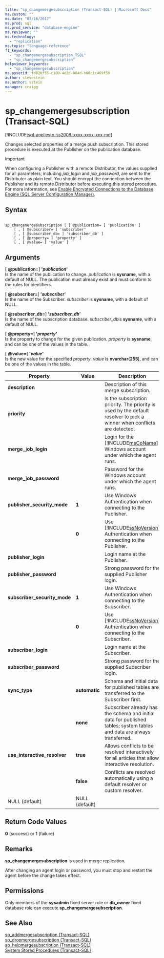 ```yaml
---
title: "sp_changemergesubscription (Transact-SQL) | Microsoft Docs"
ms.custom: ""
ms.date: "03/16/2017"
ms.prod: sql
ms.prod_service: "database-engine"
ms.reviewer: ""
ms.technology: 
  - "replication"
ms.topic: "language-reference"
f1_keywords: 
  - "sp_changemergesubscription_TSQL"
  - "sp_changemergesubscription"
helpviewer_keywords: 
  - "sp_changemergesubscription"
ms.assetid: fd820f35-c189-4e2d-884d-b60c1c469f58
author: stevestein
ms.author: sstein
manager: craigg
---
```

# sp_changemergesubscription (Transact-SQL)
[!INCLUDE[tsql-appliesto-ss2008-xxxx-xxxx-xxx-md](../../includes/tsql-appliesto-ss2008-xxxx-xxxx-xxx-md.md)]

  Changes selected properties of a merge push subscription. This stored procedure is executed at the Publisher on the publication database.  
  
> [!IMPORTANT]  
>  When configuring a Publisher with a remote Distributor, the values supplied for all parameters, including *job_login* and *job_password*, are sent to the Distributor as plain text. You should encrypt the connection between the Publisher and its remote Distributor before executing this stored procedure. For more information, see [Enable Encrypted Connections to the Database Engine &#40;SQL Server Configuration Manager&#41;](../../database-engine/configure-windows/enable-encrypted-connections-to-the-database-engine.md).  
  
## Syntax  
  
```  
  
sp_changemergesubscription [ [ @publication= ] 'publication' ]  
    [ , [ @subscriber= ] 'subscriber'  
    [ , [ @subscriber_db= ] 'subscriber_db' ]  
    [ , [ @property= ] 'property' ]  
    [ , [ @value= ] 'value' ]  
```  
  
## Arguments  
 [ **@publication=**] **'***publication***'**  
 Is the name of the publication to change. *publication* is **sysname**, with a default of NULL. The publication must already exist and must conform to the rules for identifiers.  
  
 [ **@subscriber=**]  **'***subscriber***'**  
 Is the name of the Subscriber. *subscriber* is **sysname**, with a default of NULL.  
  
 [ **@subscriber_db=**] **'***subscriber_db***'**  
 Is the name of the subscription database. *subscriber_db*is **sysname**, with a default of NULL.  
  
 [ **@property=**] **'***property***'**  
 Is the property to change for the given publication. *property* is **sysname**, and can be one of the values in the table.  
  
 [ **@value=**] **'***value***'**  
 Is the new value for the specified *property*. *value* is **nvarchar(255)**, and can be one of the values in the table.  
  
|Property|Value|Description|  
|--------------|-----------|-----------------|  
|**description**||Description of this merge subscription.|  
|**priority**||Is the subscription priority. The priority is used by the default resolver to pick a winner when conflicts are detected.|  
|**merge_job_login**||Login for the [!INCLUDE[msCoName](../../includes/msconame-md.md)] Windows account under which the agent runs.|  
|**merge_job_password**||Password for the Windows account under which the agent runs.|  
|**publisher_security_mode**|**1**|Use Windows Authentication when connecting to the Publisher.|  
||**0**|Use [!INCLUDE[ssNoVersion](../../includes/ssnoversion-md.md)] Authentication when connecting to the Publisher.|  
|**publisher_login**||Login name at the Publisher.|  
|**publisher_password**||Strong password for the supplied Publisher login.|  
|**subscriber_security_mode**|**1**|Use Windows Authentication when connecting to the Subscriber.|  
||**0**|Use [!INCLUDE[ssNoVersion](../../includes/ssnoversion-md.md)] Authentication when connecting to the Subscriber.|  
|**subscriber_login**||Login name at the Subscriber.|  
|**subscriber_password**||Strong password for the supplied Subscriber login.|  
|**sync_type**|**automatic**|Schema and initial data for published tables are transferred to the Subscriber first.|  
||**none**|Subscriber already has the schema and initial data for published tables; system tables and data are always transferred.|  
|**use_interactive_resolver**|**true**|Allows conflicts to be resolved interactively for all articles that allow interactive resolution.|  
||**false**|Conflicts are resolved automatically using a default resolver or custom resolver.|  
|NULL (default)|NULL (default)||  
  
## Return Code Values  
 **0** (success) or **1** (failure)  
  
## Remarks  
 **sp_changemergesubscription** is used in merge replication.  
  
 After changing an agent login or password, you must stop and restart the agent before the change takes effect.  
  
## Permissions  
 Only members of the **sysadmin** fixed server role or **db_owner** fixed database role can execute **sp_changemergesubscription**.  
  
## See Also  
 [sp_addmergesubscription &#40;Transact-SQL&#41;](../../relational-databases/system-stored-procedures/sp-addmergesubscription-transact-sql.md)   
 [sp_dropmergesubscription &#40;Transact-SQL&#41;](../../relational-databases/system-stored-procedures/sp-dropmergesubscription-transact-sql.md)   
 [sp_helpmergesubscription &#40;Transact-SQL&#41;](../../relational-databases/system-stored-procedures/sp-helpmergesubscription-transact-sql.md)   
 [System Stored Procedures &#40;Transact-SQL&#41;](../../relational-databases/system-stored-procedures/system-stored-procedures-transact-sql.md)  
  
  
